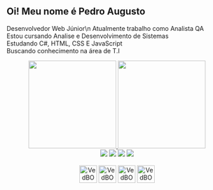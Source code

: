 <h2>Oi! Meu nome é Pedro Augusto</h2>

 Desenvolvedor Web Júnior\n
 Atualmente trabalho como Analista QA</br>
 Estou cursando Analise e Desenvolvimento de Sistemas</br>
 Estudando C#, HTML, CSS E JavaScript</br>
 Buscando conhecimento na área de T.I</br>

<div align="center">
  <a href="https://github.com/BDevOne">
  <img height="200em" src="https://github-readme-stats.vercel.app/api?username=BDevOne&show_icons=true&theme=dark&include_all_commits=true&count_private=true"/>
  <img height="200em" src="https://github-readme-stats.vercel.app/api/top-langs/?username=BDevOne&layout=compact&langs_count=7&theme=dark"/>
   <br>
  <div>
  <a href="https://www.instagram.com/p.augusto_123_/" target="_blank"><img src="https://img.shields.io/badge/-Instagram-%23E4405F?style=for-the-badge&logo=instagram&logoColor=white" target="_blank"></a>
 <a href="https://discord.gg/YFCgCbD42t" target="_blank"><img src="https://img.shields.io/badge/Discord-7289DA?style=for-the-badge&logo=discord&logoColor=white" target="_blank"></a> 
  <a href ="mailto:vedb91@gmail.com?subject=subject text"><img src="https://img.shields.io/badge/-Gmail-%23333?style=for-the-badge&logo=gmail&logoColor=white" target="_blank"></a>
  <a href="https://www.linkedin.com/in/tio-chico-marreta-900717247/" target="_blank"><img src="https://img.shields.io/badge/-LinkedIn-%230077B5?style=for-the-badge&logo=linkedin&logoColor=white" target="_blank"></a>
  </div>  
    <div style="display: inline_block"><br> 
       <img align="center" alt="VedBOne" height="40" width="40" src="https://cdn.jsdelivr.net/gh/devicons/devicon/icons/csharp/csharp-line.svg">
       <img align="center" alt="VedBOne" height="40" width="40" src="https://cdn.jsdelivr.net/gh/devicons/devicon/icons/css3/css3-original.svg">   
       <img align="center" alt="VedBOne" height="40" width="40" src="https://cdn.jsdelivr.net/gh/devicons/devicon/icons/html5/html5-original.svg">
       <img align="center" alt="VedBOne" height="40" width="40" src="https://cdn.jsdelivr.net/gh/devicons/devicon/icons/javascript/javascript-original.svg">   
     </div>
     
